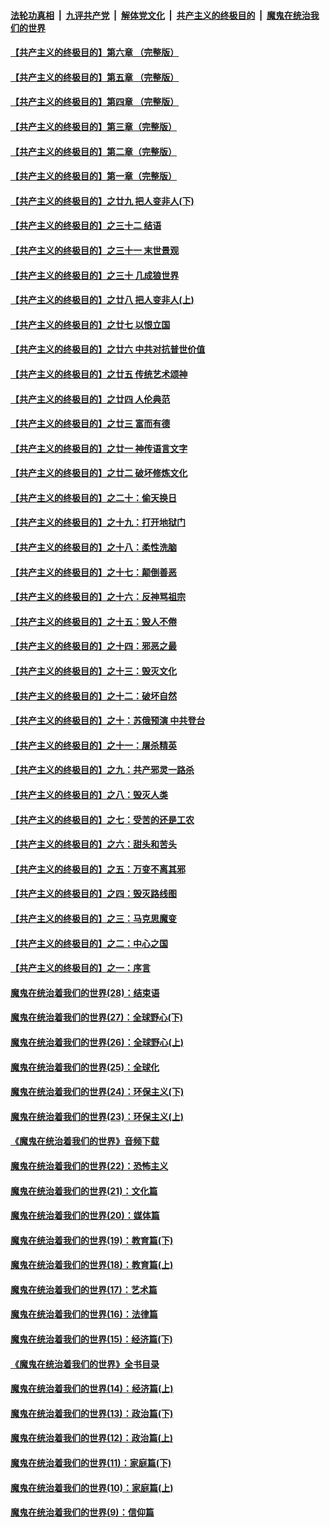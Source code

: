 ####  [法轮功真相](../../../../basic/blob/master/README.md?t=05112232) &nbsp;|&nbsp; [九评共产党](../../../../9ping.md/blob/master/README.md?t=05112232) &nbsp;|&nbsp; [解体党文化](../../../../jtdwh.md/blob/master/README.md?t=05112232)  &nbsp;|&nbsp; [共产主义的终极目的](../../../../gczydzjmd.md/blob/master/README.md?t=05112232) &nbsp;|&nbsp; [魔鬼在统治我们的世界](../../../../mgztzwmdsj.md/blob/master/README.md?t=05112232) 

#### [【共产主义的终极目的】第六章 （完整版）](../pages/nsc422/n11428913.md?t=05112232) 

#### [【共产主义的终极目的】第五章 （完整版）](../pages/nsc422/n11428912.md?t=05112232) 

#### [【共产主义的终极目的】第四章 （完整版）](../pages/nsc422/n11428907.md?t=05112232) 

#### [【共产主义的终极目的】第三章（完整版）](../pages/nsc422/n11428848.md?t=05112232) 

#### [【共产主义的终极目的】第二章（完整版）](../pages/nsc422/n11428831.md?t=05112232) 

#### [【共产主义的终极目的】第一章（完整版）](../pages/nsc422/n11417651.md?t=05112232) 

#### [【共产主义的终极目的】之廿九 把人变非人(下)](../pages/nsc422/n11344140.md?t=05112232) 

#### [【共产主义的终极目的】之三十二 结语](../pages/nsc422/n11360535.md?t=05112232) 

#### [【共产主义的终极目的】之三十一 末世景观](../pages/nsc422/n11351129.md?t=05112232) 

#### [【共产主义的终极目的】之三十 几成狼世界](../pages/nsc422/n11348280.md?t=05112232) 

#### [【共产主义的终极目的】之廿八 把人变非人(上)](../pages/nsc422/n11340492.md?t=05112232) 

#### [【共产主义的终极目的】之廿七 以恨立国](../pages/nsc422/n11336944.md?t=05112232) 

#### [【共产主义的终极目的】之廿六 中共对抗普世价值](../pages/nsc422/n11324785.md?t=05112232) 

#### [【共产主义的终极目的】之廿五 传统艺术颂神](../pages/nsc422/n11296396.md?t=05112232) 

#### [【共产主义的终极目的】之廿四 人伦典范](../pages/nsc422/n11296397.md?t=05112232) 

#### [【共产主义的终极目的】之廿三 富而有德](../pages/nsc422/n11283598.md?t=05112232) 

#### [【共产主义的终极目的】之廿一 神传语言文字](../pages/nsc422/n11263265.md?t=05112232) 

#### [【共产主义的终极目的】之廿二 破坏修炼文化](../pages/nsc422/n11245728.md?t=05112232) 

#### [【共产主义的终极目的】之二十：偷天换日](../pages/nsc422/n11238846.md?t=05112232) 

#### [【共产主义的终极目的】之十九：打开地狱门](../pages/nsc422/n11206376.md?t=05112232) 

#### [【共产主义的终极目的】之十八：柔性洗脑](../pages/nsc422/n11199994.md?t=05112232) 

#### [【共产主义的终极目的】之十七：颠倒善恶](../pages/nsc422/n11179782.md?t=05112232) 

#### [【共产主义的终极目的】之十六：反神骂祖宗](../pages/nsc422/n11166798.md?t=05112232) 

#### [【共产主义的终极目的】之十五：毁人不倦](../pages/nsc422/n11166792.md?t=05112232) 

#### [【共产主义的终极目的】之十四：邪恶之最](../pages/nsc422/n11150249.md?t=05112232) 

#### [【共产主义的终极目的】之十三：毁灭文化](../pages/nsc422/n11135227.md?t=05112232) 

#### [【共产主义的终极目的】之十二：破坏自然](../pages/nsc422/n11135214.md?t=05112232) 

#### [【共产主义的终极目的】之十：苏俄预演 中共登台](../pages/nsc422/n11118424.md?t=05112232) 

#### [【共产主义的终极目的】之十一：屠杀精英](../pages/nsc422/n11118442.md?t=05112232) 

#### [【共产主义的终极目的】之九：共产邪灵一路杀](../pages/nsc422/n11114139.md?t=05112232) 

#### [【共产主义的终极目的】之八：毁灭人类](../pages/nsc422/n11108503.md?t=05112232) 

#### [【共产主义的终极目的】之七：受苦的还是工农](../pages/nsc422/n11101809.md?t=05112232) 

#### [【共产主义的终极目的】之六：甜头和苦头](../pages/nsc422/n11096971.md?t=05112232) 

#### [【共产主义的终极目的】之五：万变不离其邪](../pages/nsc422/n11091285.md?t=05112232) 

#### [【共产主义的终极目的】之四：毁灭路线图](../pages/nsc422/n11086284.md?t=05112232) 

#### [【共产主义的终极目的】之三：马克思魔变](../pages/nsc422/n11061941.md?t=05112232) 

#### [【共产主义的终极目的】之二：中心之国](../pages/nsc422/n11047728.md?t=05112232) 

#### [【共产主义的终极目的】之一：序言](../pages/nsc422/n11086077.md?t=05112232) 

#### [魔鬼在统治着我们的世界(28)：结束语](../pages/nsc422/n10936246.md?t=05112232) 

#### [魔鬼在统治着我们的世界(27)：全球野心(下)](../pages/nsc422/n10928319.md?t=05112232) 

#### [魔鬼在统治着我们的世界(26)：全球野心(上)](../pages/nsc422/n10900318.md?t=05112232) 

#### [魔鬼在统治着我们的世界(25)：全球化](../pages/nsc422/n10788205.md?t=05112232) 

#### [魔鬼在统治着我们的世界(24)：环保主义(下)](../pages/nsc422/n10695307.md?t=05112232) 

#### [魔鬼在统治着我们的世界(23)：环保主义(上)](../pages/nsc422/n10688613.md?t=05112232) 

#### [《魔鬼在统治着我们的世界》音频下载](../pages/nsc422/n10635553.md?t=05112232) 

#### [魔鬼在统治着我们的世界(22)：恐怖主义](../pages/nsc422/n10614727.md?t=05112232) 

#### [魔鬼在统治着我们的世界(21)：文化篇](../pages/nsc422/n10597706.md?t=05112232) 

#### [魔鬼在统治着我们的世界(20)：媒体篇](../pages/nsc422/n10586579.md?t=05112232) 

#### [魔鬼在统治着我们的世界(19)：教育篇(下)](../pages/nsc422/n10564808.md?t=05112232) 

#### [魔鬼在统治着我们的世界(18)：教育篇(上)](../pages/nsc422/n10526970.md?t=05112232) 

#### [魔鬼在统治着我们的世界(17)：艺术篇](../pages/nsc422/n10499093.md?t=05112232) 

#### [魔鬼在统治着我们的世界(16)：法律篇](../pages/nsc422/n10485969.md?t=05112232) 

#### [魔鬼在统治着我们的世界(15)：经济篇(下)](../pages/nsc422/n10469975.md?t=05112232) 

#### [《魔鬼在统治着我们的世界》全书目录](../pages/nsc422/n10464261.md?t=05112232) 

#### [魔鬼在统治着我们的世界(14)：经济篇(上)](../pages/nsc422/n10457370.md?t=05112232) 

#### [魔鬼在统治着我们的世界(13)：政治篇(下)](../pages/nsc422/n10448270.md?t=05112232) 

#### [魔鬼在统治着我们的世界(12)：政治篇(上)](../pages/nsc422/n10444576.md?t=05112232) 

#### [魔鬼在统治着我们的世界(11)：家庭篇(下)](../pages/nsc422/n10440961.md?t=05112232) 

#### [魔鬼在统治着我们的世界(10)：家庭篇(上)](../pages/nsc422/n10435448.md?t=05112232) 

#### [魔鬼在统治着我们的世界(9)：信仰篇](../pages/nsc422/n10432159.md?t=05112232) 

